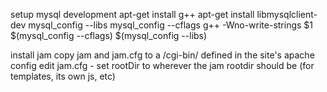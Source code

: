 setup mysql development
	apt-get install g++
	apt-get install libmysqlclient-dev
	mysql_config --libs
	mysql_config --cflags
	g++ -Wno-write-strings $1 $(mysql_config --cflags) $(mysql_config --libs)

install jam
	copy jam and jam.cfg to a /cgi-bin/ defined in the site's apache config
	edit jam.cfg - set rootDir to wherever the jam rootdir should be (for templates, its own js, etc)


